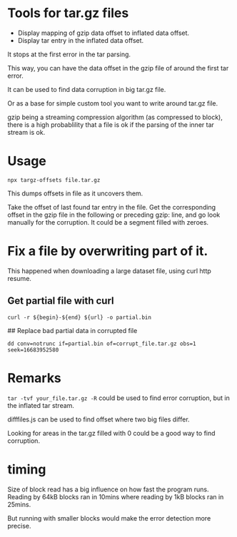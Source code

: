 # Tools for tar.gz files

- Display mapping of gzip data offset to inflated data offset.
- Display tar entry in the inflated data offset.

It stops at the first error in the tar parsing.

This way, you can have the data offset in the gzip file of around the first tar error.

It can be used to find data corruption in big tar.gz file.

Or as a base for simple custom tool you want to write around tar.gz file.

gzip being a streaming compression algorithm (as compressed to block), there is a high probablility that a file is ok if the parsing of the inner tar stream is ok.

# Usage

`npx targz-offsets file.tar.gz`

This dumps offsets in file as it uncovers them.

Take the offset of last found tar entry in the file. Get the corresponding offset in the gzip file in the following or preceding gzip: line, and go look manually for the corruption.
It could be a segment filled with zeroes.

# Fix a file by overwriting part of it.

This happened when downloading a large dataset file, using curl http resume.

## Get partial file with curl

`curl -r ${begin}-${end} ${url} -o partial.bin`

## Replace bad partial data in corrupted file

`dd conv=notrunc if=partial.bin of=corrupt_file.tar.gz obs=1 seek=16683952580`

# Remarks

`tar -tvf your_file.tar.gz -R` could be used to find error corruption, but in the inflated tar stream.

difffiles.js can be used to find offset where two big files differ.

Looking for areas in the tar.gz filled with 0 could be a good way to find corruption.

# timing
Size of block read has a big influence on how fast the program runs.
Reading by 64kB blocks ran in 10mins where reading by 1kB blocks ran in 25mins.

But running with smaller blocks would make the error detection more precise.
